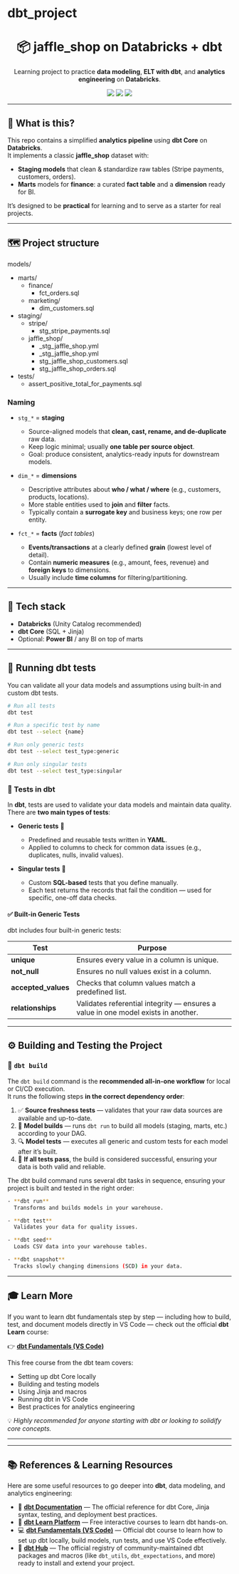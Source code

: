 # dbt_project

<h1 align="center">📦 jaffle_shop on Databricks + dbt</h1>

<p align="center">
  Learning project to practice <b>data modeling</b>, <b>ELT with dbt</b>, and <b>analytics engineering</b> on <b>Databricks</b>.
</p>

<p align="center">
  <img src="https://img.shields.io/badge/dbt-SQL%20models-ea5252?logo=dbt&logoColor=white" />
  <img src="https://img.shields.io/badge/Databricks-Lakehouse-ff3621?logo=databricks&logoColor=white" />
  <img src="https://img.shields.io/badge/Orchestration-CLI-blue" />
</p>

---

## 🚀 What is this?

This repo contains a simplified **analytics pipeline** using **dbt Core** on **Databricks**.  
It implements a classic **jaffle_shop** dataset with:

- **Staging models** that clean & standardize raw tables (Stripe payments, customers, orders).
- **Marts** models for **finance**: a curated **fact table** and a **dimension** ready for BI.

It’s designed to be **practical** for learning and to serve as a starter for real projects.

---

## 🗺️ Project structure

models/
- marts/
  - finance/
    - fct_orders.sql
  - marketing/
    - dim_customers.sql
- staging/
  - stripe/
    - stg_stripe_payments.sql
  - jaffle_shop/
    - _stg_jaffle_shop.yml
    - _stg_jaffle_shop.yml
    - stg_jaffle_shop_customers.sql
    - stg_jaffle_shop_orders.sql
- tests/
  - assert_positive_total_for_payments.sql


### Naming

- `stg_*` = **staging**
  - Source-aligned models that **clean, cast, rename, and de-duplicate** raw data.
  - Keep logic minimal; usually **one table per source object**.
  - Goal: produce consistent, analytics-ready inputs for downstream models.

- `dim_*` = **dimensions**
  - Descriptive attributes about **who / what / where** (e.g., customers, products, locations).
  - More stable entities used to **join** and **filter** facts.
  - Typically contain a **surrogate key** and business keys; one row per entity.

- `fct_*` = **facts** (*fact tables*)
  - **Events/transactions** at a clearly defined **grain** (lowest level of detail).
  - Contain **numeric measures** (e.g., amount, fees, revenue) and **foreign keys** to dimensions.
  - Usually include **time columns** for filtering/partitioning.
    
---

## 🧰 Tech stack

- **Databricks** (Unity Catalog recommended)
- **dbt Core** (SQL + Jinja)
- Optional: **Power BI** / any BI on top of marts

---

## 🧪 Running dbt tests

You can validate all your data models and assumptions using built-in and custom dbt tests.

```bash
# Run all tests
dbt test

# Run a specific test by name
dbt test --select {name}

# Run only generic tests
dbt test --select test_type:generic

# Run only singular tests
dbt test --select test_type:singular
```

### 🧪 Tests in dbt

In **dbt**, tests are used to validate your data models and maintain data quality.  
There are **two main types of tests**:

- **Generic tests** 🧱  
  - Predefined and reusable tests written in **YAML**.  
  - Applied to columns to check for common data issues (e.g., duplicates, nulls, invalid values).  

- **Singular tests** 🎯  
  - Custom **SQL-based** tests that you define manually.  
  - Each test returns the records that fail the condition — used for specific, one-off data checks.

#### ✅ Built-in Generic Tests

dbt includes four built-in generic tests:

| Test | Purpose |
|------|----------|
| **unique** | Ensures every value in a column is unique. |
| **not_null** | Ensures no null values exist in a column. |
| **accepted_values** | Checks that column values match a predefined list. |
| **relationships** | Validates referential integrity — ensures a value in one model exists in another. |

--- 

## ⚙️ Building and Testing the Project

### 🧩 `dbt build`

The `dbt build` command is the **recommended all-in-one workflow** for local or CI/CD execution.  
It runs the following steps **in the correct dependency order**:

1. ✅ **Source freshness tests** — validates that your raw data sources are available and up-to-date.  
2. 🧱 **Model builds** — runs `dbt run` to build all models (staging, marts, etc.) according to your DAG.  
3. 🔍 **Model tests** — executes all generic and custom tests for each model after it’s built.  
4. 💚 **If all tests pass**, the build is considered successful, ensuring your data is both valid and reliable.

The dbt build command runs several dbt tasks in sequence, ensuring your project is built and tested in the right order:

```bash
- **dbt run**  
  Transforms and builds models in your warehouse.

- **dbt test**  
  Validates your data for quality issues.

- **dbt seed**  
  Loads CSV data into your warehouse tables.

- **dbt snapshot**  
  Tracks slowly changing dimensions (SCD) in your data.
```
---

## 🎓 Learn More

If you want to learn dbt fundamentals step by step — including how to build, test, and document models directly in VS Code — check out the official **dbt Learn** course:

👉 [**dbt Fundamentals (VS Code)**](https://learn.getdbt.com/courses/dbt-fundamentals-vs-code)

This free course from the dbt team covers:
- Setting up dbt Core locally  
- Building and testing models  
- Using Jinja and macros  
- Running dbt in VS Code  
- Best practices for analytics engineering  

💡 *Highly recommended for anyone starting with dbt or looking to solidify core concepts.*

---

---

## 📚 References & Learning Resources

Here are some useful resources to go deeper into **dbt**, data modeling, and analytics engineering:

- 📘 [**dbt Documentation**](https://docs.getdbt.com/) — The official reference for dbt Core, Jinja syntax, testing, and deployment best practices.  
- 🧠 [**dbt Learn Platform**](https://learn.getdbt.com/) — Free interactive courses to learn dbt hands-on.  
- 💻 [**dbt Fundamentals (VS Code)**](https://learn.getdbt.com/courses/dbt-fundamentals-vs-code) — Official dbt course to learn how to set up dbt locally, build models, run tests, and use VS Code effectively.  
- 🧩 [**dbt Hub**](https://hub.getdbt.com/) — The official registry of community-maintained dbt packages and macros (like `dbt_utils`, `dbt_expectations`, and more) ready to install and extend your project.  
